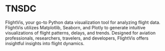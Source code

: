 # TNSDC
FlightVis, your go-to Python data visualization tool for analyzing flight data. FlightVis utilizes Matplotlib, Seaborn, and Plotly to generate intuitive visualizations of flight patterns, delays, and trends. Designed for aviation professionals, researchers, travelers, and developers, FlightVis offers insightful insights into flight dynamics.
